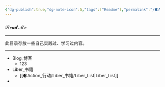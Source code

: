```yaml
---
{"dg-publish":true,"dg-note-icon":5,"tags":["Readme"],"permalink":"/🌒Action_行动/Action_readme/","dgPassFrontmatter":true,"noteIcon":5,"created":"2024-08-25T10:55:06.861+08:00","updated":"2024-08-31T15:46:35.212+08:00"}
---
```


### ℛℯ𝒶𝒹 ℳℯ
*** 
此目录存放一些自己实践过、学习过内容。
***
- Blog_博客
    - 123
- Liber_书籍
	- [[🌒Action_行动/Liber_书籍/Liber_List\|Liber_List]]
- 